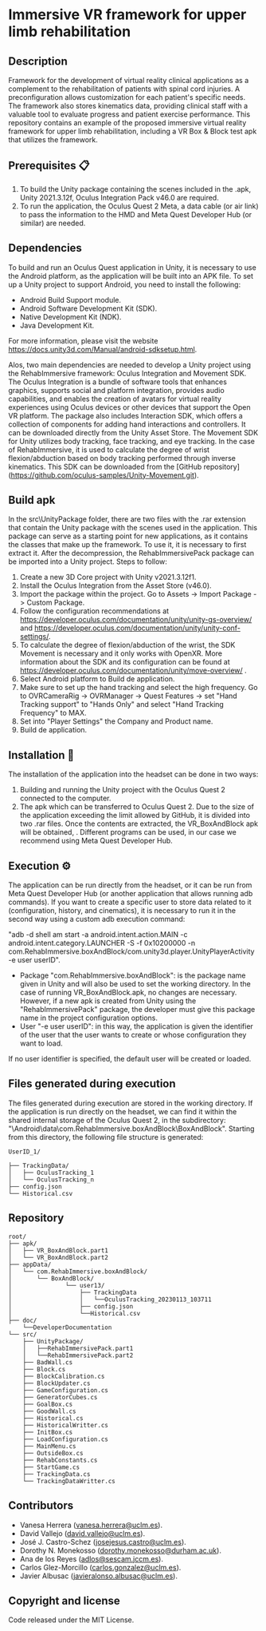 # Immersive VR framework for upper limb rehabilitation

## Description
Framework for the development of virtual reality clinical applications as a complement to the rehabilitation of patients with spinal cord injuries. 
A preconfiguration allows customization for each patient's specific needs. 
The framework also stores kinematics data, providing clinical staff with a valuable tool to evaluate progress and patient exercise performance. This repository contains an example of the proposed immersive virtual reality framework for upper limb rehabilitation, including a VR Box & Block test apk that utilizes the framework.

## Prerequisites 📋
1. To build the Unity package containing the scenes included in the .apk, Unity 2021.3.12f, Oculus Integration Pack v46.0 are required.
2. To run the application, the Oculus Quest 2 Meta, a data cable (or air link) to pass the information to the HMD and Meta Quest Developer Hub (or similar) are needed.

## Dependencies 
To build and run an Oculus Quest application in Unity, it is necessary to use the Android platform, as the application will be built into an APK file. To set up a Unity project to support Android, you need to install the following:
- Android Build Support module.
- Android Software Development Kit (SDK).
- Native Development Kit (NDK).
- Java Development Kit.

For more information, please visit the website https://docs.unity3d.com/Manual/android-sdksetup.html. 

Alos, two main dependencies are needed to develop a Unity project using the RehabImmersive framework: Oculus Integration and Movement SDK. 
The Oculus Integration is a bundle of software tools that enhances graphics, supports social and platform integration, provides audio capabilities, and enables the creation of avatars for virtual reality experiences using Oculus devices or other devices that support the Open VR platform. The package also includes Interaction SDK, which offers a collection of components for adding hand interactions and controllers. It can be downloaded directly from the Unity Asset Store.
The Movement SDK for Unity utilizes body tracking, face tracking, and eye tracking. In the case of RehabImmersive, it is used to calculate the degree of wrist flexion/abduction based on body tracking performed through inverse kinematics. This SDK can be downloaded from the [GitHub repository] (https://github.com/oculus-samples/Unity-Movement.git).

## Build apk
In the src\UnityPackage folder, there are two files with the .rar extension that contain the Unity package with the scenes used in the application. This package can serve as a starting point for new applications, as it contains the classes that make up the framework. To use it, it is necessary to first extract it. After the decompression, the RehabImmersivePack package can be imported into a Unity project. 
Steps to follow:
1. Create a new 3D Core project with Unity v2021.3.12f1.
2. Install the Oculus Integration from the Asset Store (v46.0).
3. Import the package within the project. Go to Assets -> Import Package -> Custom Package.
4. Follow the configuration recommendations at https://developer.oculus.com/documentation/unity/unity-gs-overview/ and  https://developer.oculus.com/documentation/unity/unity-conf-settings/.
5. To calculate the degree of flexion/abduction of the wrist, the SDK Movement is necessary and it only works with OpenXR. More information about the SDK and its configuration can be found at https://developer.oculus.com/documentation/unity/move-overview/ .
5. Select Android platform to Build de application.
6. Make sure to set up the hand tracking and select the high frequency. Go to OVRCameraRig -> OVRManager -> Quest Features -> set "Hand Tracking support" to "Hands Only" and select "Hand Tracking Frequency" to MAX.
7. Set into "Player Settings" the Company and Product name. 
8. Build de application.

## Installation 🔧
The installation of the application into the headset can be done in two ways:

1. Building and running the Unity project with the Oculus Quest 2 connected to the computer.
2. The apk which can be transferred to Oculus Quest 2. Due to the size of the application exceeding the limit allowed by GitHub, it is divided into two .rar files. Once the contents are extracted, the VR_BoxAndBlock apk will be obtained, . Different programs can be used, in our case we recommend using Meta Quest Developer Hub.

## Execution ⚙️
The application can be run directly from the headset, or it can be run from Meta Quest Developer Hub (or another application that allows running adb commands). If you want to create a specific user to store data related to it (configuration, history, and cinematics), it is necessary to run it in the second way using a custom adb execution command: 

"adb -d shell am start -a android.intent.action.MAIN -c android.intent.category.LAUNCHER -S -f 0x10200000 -n com.RehabImmersive.boxAndBlock/com.unity3d.player.UnityPlayerActivity -e user userID".

- Package "com.RehabImmersive.boxAndBlock": is the package name given in Unity and will also be used to set the working directory. In the case of running VR_BoxAndBlock.apk, no changes are necessary. However, if a new apk is created from Unity using the "RehabImmersivePack" package, the developer must give this package name in the project configuration options.
- User "-e user userID": in this way, the application is given the identifier of the user that the user wants to create or whose configuration they want to load.

If no user identifier is specified, the default user will be created or loaded.

## Files generated during execution 

The files generated during execution are stored in the working directory. If the application is run directly on the headset, we can find it within the shared internal storage of the Oculus Quest 2, in the subdirectory: "\Android\data\com.RehabImmersive.boxAndBlock\BoxAndBlock".
Starting from this directory, the following file structure is generated:
		
```text
UserID_1/

├── TrackingData/
│	├── OculusTracking_1
│	└── OculusTracking_n
├── config.json
└── Historical.csv
```

## Repository
```text
root/
├── apk/
│	├── VR_BoxAndBlock.part1
│	└── VR_BoxAndBlock.part2  
├── appData/
│	└── com.RehabImmersive.boxAndBlock/
│		└── BoxAndBlock/
│				└── user13/
│					├── TrackingData
│					│	└──OculusTracking_20230113_103711
│					├── config.json
│					└──Historical.csv
├── doc/
	└──DeveloperDocumentation
└── src/
	├── UnityPackage/
	│	├──RehabImmersivePack.part1
	│	└──RehabImmersivePack.part2
	├── BadWall.cs
	├── Block.cs
	├── BlockCalibration.cs
	├── BlockUpdater.cs
	├── GameConfiguration.cs
	├── GeneratorCubes.cs
	├── GoalBox.cs
	├── GoodWall.cs
	├── Historical.cs
	├── HistoricalWritter.cs
	├── InitBox.cs
	├── LoadConfiguration.cs
	├── MainMenu.cs
	├── OutsideBox.cs 
	├── RehabConstants.cs
	├── StartGame.cs
	├── TrackingData.cs
	└── TrackingDataWritter.cs
```
## Contributors

- Vanesa Herrera (vanesa.herrera@uclm.es).
- David Vallejo (david.vallejo@uclm.es).
- José J. Castro-Schez (josejesus.castro@uclm.es).
- Dorothy N. Monekosso (dorothy.monekosso@durham.ac.uk).
- Ana de los Reyes (adlos@sescam.jccm.es).
- Carlos Glez-Morcillo (carlos.gonzalez@uclm.es).
- Javier Albusac (javieralonso.albusac@uclm.es).

## Copyright and license
Code released under the MIT License.
					  
				


